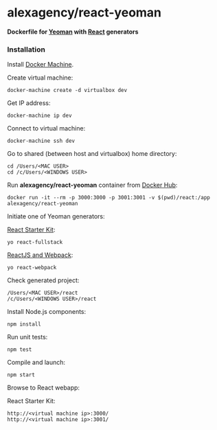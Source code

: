 alexagency/react-yeoman
==========================

**Dockerfile for [Yeoman](http://yeoman.io/) with [React](https://facebook.github.io/react) generators**

### Installation

Install [Docker Machine](https://docs.docker.com/machine/install-machine/).

Create virtual machine:
```
docker-machine create -d virtualbox dev
```

Get IP address:
```
docker-machine ip dev
```

Connect to virtual machine:
```
docker-machine ssh dev
```

Go to shared (between host and virtualbox) home directory:
```
cd /Users/<MAC USER>
cd /c/Users/<WINDOWS USER>
```

Run **alexagency/react-yeoman** container from [Docker Hub](https://hub.docker.com/r/alexagency/react-yeoman/):
```
docker run -it --rm -p 3000:3000 -p 3001:3001 -v $(pwd)/react:/app alexagency/react-yeoman
```

Initiate one of Yeoman generators:

[React Starter Kit](https://github.com/kriasoft/react-starter-kit):
```
yo react-fullstack
```
[ReactJS and Webpack](https://github.com/newtriks/generator-react-webpack):
```
yo react-webpack
```

Check generated project:
```
/Users/<MAC USER>/react
/c/Users/<WINDOWS USER>/react
```

Install Node.js components:
```
npm install
```

Run unit tests:
```
npm test
```

Compile and launch:
```
npm start
```

Browse to React webapp:

React Starter Kit:
```
http://<virtual machine ip>:3000/
http://<virtual machine ip>:3001/
```
